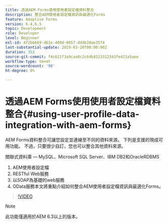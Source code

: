 ```yaml
---
title: 透過AEM Forms使用使用者設定檔資料整合
description: 整合AEM使用者設定檔資訊與最適化Forms
feature: Adaptive Forms
version: 6.4,6.5
topic: Development
role: Developer
level: Beginner
exl-id: 4f2b6669-d61e-400d-8657-dddb28ae35f4
last-substantial-update: 2019-03-20T00:00:00Z
duration: 353
source-git-commit: f4c621f3a9caa8c2c64b8323312343fe421a5aee
workflow-type: tm+mt
source-wordcount: '98'
ht-degree: 0%

---
```


# 透過AEM Forms使用使用者設定檔資料整合{#using-user-profile-data-integration-with-aem-forms}

AEM Forms資料整合可讓您設定並連線至不同的資料來源。 下列是支援的現成可用功能。 不過，只要很少自訂，您也可以整合其他資料來源。

關聯式資料庫 — MySQL、Microsoft SQL Server、IBM DB2和OracleRDBMS

1. AEM使用者設定檔
1. RESTful Web服務
1. 以SOAP為基礎的web服務
1. OData服務本文將重點介紹如何整合AEM使用者設定檔資訊與最適化Forms。

>[!VIDEO](https://video.tv.adobe.com/v/17432?quality=12&learn=on)

>[!NOTE]
>
>此功能僅適用於AEM 6.3以上的版本。
